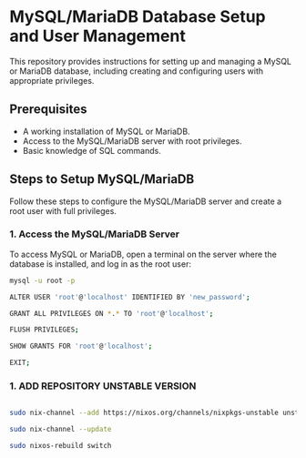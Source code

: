 # MySQL/MariaDB Database Setup and User Management

This repository provides instructions for setting up and managing a MySQL or MariaDB database, including creating and configuring users with appropriate privileges.

## Prerequisites

- A working installation of MySQL or MariaDB.
- Access to the MySQL/MariaDB server with root privileges.
- Basic knowledge of SQL commands.

## Steps to Setup MySQL/MariaDB

Follow these steps to configure the MySQL/MariaDB server and create a root user with full privileges.

### 1. Access the MySQL/MariaDB Server

To access MySQL or MariaDB, open a terminal on the server where the database is installed, and log in as the root user:

```bash
mysql -u root -p

ALTER USER 'root'@'localhost' IDENTIFIED BY 'new_password';

GRANT ALL PRIVILEGES ON *.* TO 'root'@'localhost';

FLUSH PRIVILEGES;

SHOW GRANTS FOR 'root'@'localhost';

EXIT;

```
### 1. ADD REPOSITORY UNSTABLE VERSION

```bash

sudo nix-channel --add https://nixos.org/channels/nixpkgs-unstable unstable

sudo nix-channel --update

sudo nixos-rebuild switch

```
